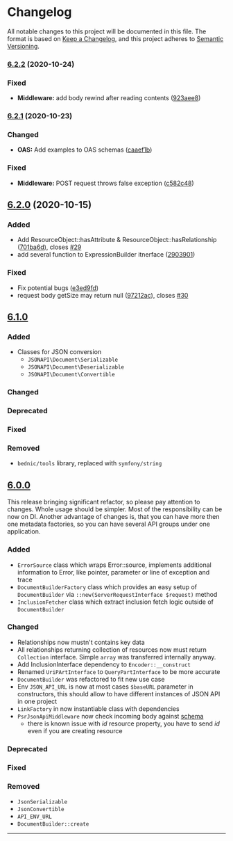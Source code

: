 # Changelog

All notable changes to this project will be documented in this file.
The format is based on [Keep a Changelog](https://keepachangelog.com/en/1.0.0/),
and this project adheres to [Semantic Versioning](https://semver.org/spec/v2.0.0.html).

### [6.2.2](https://gitlab.com/bednic/json-api/compare/6.2.1...6.2.2) (2020-10-24)


### Fixed

* **Middleware:** add body rewind after reading contents ([923aee8](https://gitlab.com/bednic/json-api/commit/923aee80ddbbbada1d24c94c8d510f291f6fb9ef))

### [6.2.1](https://gitlab.com/bednic/json-api/compare/6.2.0...6.2.1) (2020-10-23)


### Changed

* **OAS:** Add examples to OAS <parameters> schemas ([caaef1b](https://gitlab.com/bednic/json-api/commit/caaef1bba506ce0762b48ea79a510c98036614c0))


### Fixed

* **Middleware:** POST request throws false exception ([c582c48](https://gitlab.com/bednic/json-api/commit/c582c48ccc4a86cdda4a90f91519f4a50b48e98d))

## [6.2.0](https://gitlab.com/bednic/json-api/compare/6.1.0...6.2.0) (2020-10-15)


### Added

* Add ResourceObject::hasAttribute & ResourceObject::hasRelationship ([701ba6d](https://gitlab.com/bednic/json-api/commit/701ba6d9a9cd7f9d22fa4fe532d464146b123905)), closes [#29](https://gitlab.com/bednic/json-api/issues/29)
* add several function to ExpressionBuilder itnerface ([2903901](https://gitlab.com/bednic/json-api/commit/290390177081dcd604d89dd7ca6b3f7d2150120f))


### Fixed

* Fix potential bugs ([e3ed9fd](https://gitlab.com/bednic/json-api/commit/e3ed9fd0a488cddc0b1d1e8e127d3abd6422e29c))
* request body getSize may return null ([97212ac](https://gitlab.com/bednic/json-api/commit/97212ac2ba5b08c87ceafac8c3be12bab14c7a83)), closes [#30](https://gitlab.com/bednic/json-api/issues/30)

## [6.1.0]

### Added
* Classes for JSON conversion
    * `JSONAPI\Document\Serializable`
    * `JSONAPI\Document\Deserializable`
    * `JSONAPI\Document\Convertible`

### Changed

### Deprecated

### Fixed

### Removed
* `bednic/tools` library, replaced with `symfony/string`


## [6.0.0]
This release bringing significant refactor, so please pay attention to changes. Whole usage should be simpler.
Most of the responsibility can be now on DI. Another advantage of changes is, that you can have more then one
metadata factories, so you can have several API groups under one application.

### Added
* `ErrorSource` class which wraps Error::source, implements additional information to Error,
like pointer, parameter or line of exception and trace
* `DocumentBuilderFactory` class which provides an easy setup of `DocumentBuilder`
via `::new(ServerRequestInterface $request)` method
* `InclusionFetcher` class which extract inclusion fetch logic outside of `DocumentBuilder`

### Changed
* Relationships now mustn't contains key data
* All relationships returning collection of resources now must return `Collection` interface.
Simple `array` was transferred internally anyway.
* Add InclusionInterface dependency to `Encoder::__construct`
* Renamed `UriPArtInterface` to `QueryPartInterface` to be more accurate
* `DocumentBuilder` was refactored to fit new use case
* Env `JSON_API_URL` is now at most cases `$baseURL` parameter in constructors, this should allow to
have different instances of JSON API in one project
* `LinkFactory` in now instantiable class with dependencies
* `PsrJsonApiMiddleware` now check incoming body against [schema](http://json-schema.org/draft-06/schema#)
    * there is known issue with *id* resource property, you have to send *id* even if you are creating resource

### Deprecated

### Fixed

### Removed
* `JsonSerializable`
* `JsonConvertible`
* `API_ENV_URL`
* `DocumentBuilder::create`


---
[Unreleased]: https://gitlab.com/bednic/json-api/compare/6.1.0...6.x
[6.1.0]: https://gitlab.com/bednic/json-api/compare/6.0.0...6.1.0
[6.0.0]: https://gitlab.com/bednic/json-api/compare/5.1.7...6.0.0
